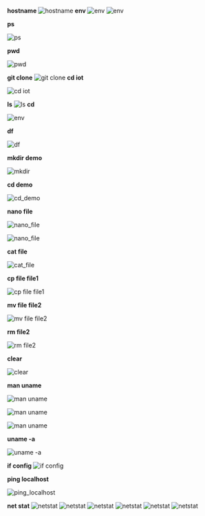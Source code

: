 **hostname**
![hostname](CPE_322_Lab_2_hostname.png)
**env**
![env](CPE_322_Lab_2_env_1.png)
![env](CPE_322_Lab_2_env_2.png)

**ps**

![ps](ps.png)

**pwd**

![pwd](pwd.png)

**git clone**
![git clone](CPE_322_Lab_2_git_clone.png)
**cd iot** 

![cd iot](CPE_322_Lab_2_cd_iot.png)

**ls**
![ls](CPE_322_Lab_2_ls.png)
**cd**

![env](CPE_322_Lab_2_cd.png)

**df**

![df](CPE_322_Lab_2_df.png)

**mkdir demo**

![mkdir](mkdir_demo.png)

**cd demo**

![cd_demo](CPE_322_Lab_2_cd_demo.png)

**nano file**

![nano_file](nano_file_1.png)

![nano_file](nano_file_2.png)

**cat file**

![cat_file](CPE_322_Lab_2_cat_file.png)

**cp file file1**

![cp file file1](CPE_322_Lab_2_cp_file_file1.png)

**mv file file2**

![mv file file2](mv_file_file2.png)

**rm file2**

![rm file2](rm_file2.png)

**clear**

![clear](CPE_322_Lab_2_clear.png)

**man uname**

![man uname](man_uname_1.png)

![man uname](man_uname_2.png)

![man uname](man_uname_3.png)

**uname -a**

![uname -a](uname_-a.png)

**if config**
![if config](CPE_322_Lab_2_ifconfig.png)

**ping localhost**

![ping_localhost](ping_localhost.png)

**net stat**
![netstat](netstat_1.png)
![netstat](netstat_2.png)
![netstat](netstat_3.png)
![netstat](netstat_4.png)
![netstat](netstat_5.png)
![netstat](netstat_6.png)

